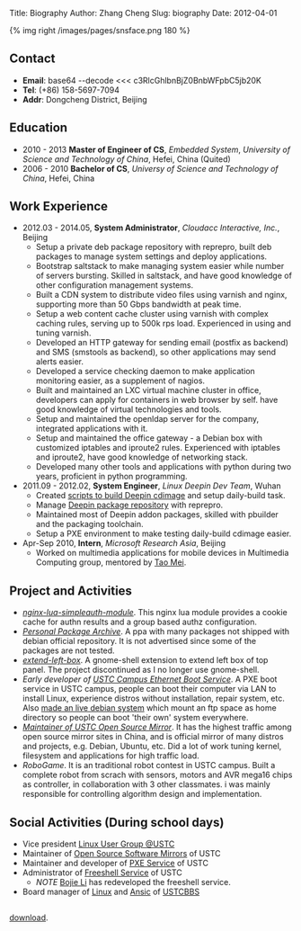 Title: Biography
Author: Zhang Cheng
Slug: biography
Date: 2012-04-01

{% img right /images/pages/snsface.png 180 %}
## Contact
* __Email__: base64 --decode <<< c3RlcGhlbnBjZ0BnbWFpbC5jb20K
* __Tel__: (+86) 158-5697-7094
* __Addr__: Dongcheng District, Beijing

## Education
* 2010 - 2013 **Master of Engineer of CS**, _Embedded System_, _University of Science and Technology of China_, Hefei, China (Quited)
* 2006 - 2010 **Bachelor of CS**, _Universy of Science and Technology of China_, Hefei, China

## Work Experience
* 2012.03 - 2014.05, **System Administrator**, _Cloudacc Interactive, Inc._, Beijing
    * Setup a private deb package repository with reprepro, built deb packages to manage system settings and deploy applications.
    * Bootstrap saltstack to make managing system easier while number of servers bursting. Skilled in saltstack, and have good knowledge of other configuration management systems.
    * Built a CDN system to distribute video files using varnish and nginx, supporting more than 50 Gbps bandwidth at peak time.
    * Setup a web content cache cluster using varnish with complex caching rules, serving up to 500k rps load. Experienced in using and tuning varnish.
    * Developed an HTTP gateway for sending email (postfix as backend) and SMS (smstools as backend), so other applications may send alerts easier.
    * Developed a service checking daemon to make application monitoring easier, as a supplement of nagios.
    * Built and maintained an LXC virtual machine cluster in office, developers can apply for containers in web browser by self. have good knowledge of virtual technologies and tools.
    * Setup and maintained the openldap server for the company, integrated applications with it.
    * Setup and maintained the office gateway - a Debian box with customized iptables and iproute2 rules. Experienced with iptables and iproute2, have good knowledge of networking stack.
    * Developed many other tools and applications with python during two years, proficient in python programming.
* 2011.09 - 2012.02, **System Engineer**, _Linux Deepin Dev Team_, Wuhan
    * Created [scripts to build Deepin cdimage][11] and setup daily-build task.
    * Manage [Deepin package repository][12] with reprepro.
    * Maintained most of Deepin addon packages, skilled with pbuilder and the packaging toolchain.
    * Setup a PXE environment to make testing daily-build cdimage easier.
* Apr-Sep 2010, **Intern**, _Microsoft Research Asia_, Beijing
    * Worked on multimedia applications for mobile devices in Multimedia Computing group, mentored by [Tao Mei][1].

## Project and Activities
* _[nginx-lua-simpleauth-module][13]_. This nginx lua module provides a cookie cache for authn results and a group based authz configuration.
* _[Personal Package Archive][14]_. A ppa with many packages not shipped with debian official repository. It is not advertised since some of the packages are not tested.
* _[extend-left-box][15]_. A gnome-shell extension to extend left box of top panel. The project discontinued as I no longer use gnome-shell.
* _Early developer of [USTC Campus Ethernet Boot Service][5]_. A PXE boot service in USTC campus, people can boot their computer via LAN to install Linux, experience distros without installation, repair system, etc. Also [made an live debian system]({filename}../2011/2011-04-06-ustc-cloud-live-debian.md) which mount an ftp space as home directory so people can boot 'their own' system everywhere.
* _[Maintainer of USTC Open Source Mirror][4]_. It has the highest traffic among open source mirror sites in China, and is official mirror of many distros and projects, e.g. Debian, Ubuntu, etc. Did a lot of work tuning kernel, filesystem and applications for high traffic load.
* _RoboGame_. It is an traditional robot contest in USTC campus. Built a complete robot from scrach with sensors, motors and AVR mega16 chips as controller, in collaboration with 3 other classmates. i was mainly responsible for controlling algorithm design and implementation.

## Social Activities (During school days)
* Vice president [Linux User Group @USTC][3]
* Maintainer of [Open Source Software Mirrors][4] of USTC
* Maintainer and developer of [PXE Service][5] of USTC
* Administrator of [Freeshell Service][6] of USTC
    * _NOTE_ [Bojie Li][10] has redeveloped the freeshell service.
* Board manager of [Linux][7] and [Ansic][8] of [USTCBBS][9]

##

[download](../upload/resume.201405.pdf).

[1]: http://research.microsoft.com/en-us/people/tmei/default.aspx
[2]: http://staff.ustc.edu.cn/~yuzhang/compiler/index.html
[3]: http://lug.ustc.edu.cn/
[4]: http://mirrors.ustc.edu.cn/
[5]: http://pxe.ustc.edu.cn/
[6]: http://freeshell.ustc.edu.cn
[7]: http://bbs.ustc.edu.cn/cgi/bbstdoc?board=Linux 
[8]: http://bbs.ustc.edu.cn/cgi/bbstdoc?board=AnsiC
[9]: http://bbs.ustc.edu.cn/
[10]: http://boj.blog.ustc.edu.cn/index.php/whoami/
[11]: https://github.com/StephenPCG/Deepin-System
[12]: http://packages.linuxdeepin.com/deepin/
[13]: https://github.com/StephenPCG/nginx-lua-simpleauth-module
[14]: http://ppa.onebitbug.me/
[15]: https://github.com/StephenPCG/extend-left-box
